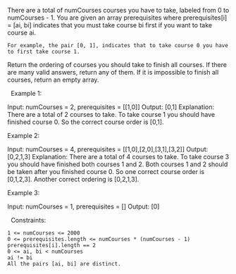 There are a total of numCourses courses you have to take, labeled from 0 to numCourses - 1. You are given an array prerequisites where prerequisites[i] = [ai, bi] indicates that you must take course bi first if you want to take course ai.


	For example, the pair [0, 1], indicates that to take course 0 you have to first take course 1.


Return the ordering of courses you should take to finish all courses. If there are many valid answers, return any of them. If it is impossible to finish all courses, return an empty array.

 
Example 1:

Input: numCourses = 2, prerequisites = [[1,0]]
Output: [0,1]
Explanation: There are a total of 2 courses to take. To take course 1 you should have finished course 0. So the correct course order is [0,1].


Example 2:

Input: numCourses = 4, prerequisites = [[1,0],[2,0],[3,1],[3,2]]
Output: [0,2,1,3]
Explanation: There are a total of 4 courses to take. To take course 3 you should have finished both courses 1 and 2. Both courses 1 and 2 should be taken after you finished course 0.
So one correct course order is [0,1,2,3]. Another correct ordering is [0,2,1,3].


Example 3:

Input: numCourses = 1, prerequisites = []
Output: [0]


 
Constraints:


	1 <= numCourses <= 2000
	0 <= prerequisites.length <= numCourses * (numCourses - 1)
	prerequisites[i].length == 2
	0 <= ai, bi < numCourses
	ai != bi
	All the pairs [ai, bi] are distinct.

